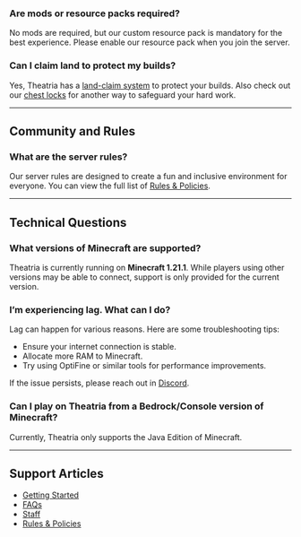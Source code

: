 ### Are mods or resource packs required?
No mods are required, but our custom resource pack is mandatory for the best experience. Please enable our resource pack when you join the server.

### Can I claim land to protect my builds?
Yes, Theatria has a [land-claim system](../gameplay-features/land-claiming.md) to protect your builds. Also check out our [chest locks](../gameplay-features/chest-locks.md) for another way to safeguard your hard work.

---

## Community and Rules

### What are the server rules?
Our server rules are designed to create a fun and inclusive environment for everyone. You can view the full list of [Rules & Policies](../rules-policies/README.md).

---

## Technical Questions

### What versions of Minecraft are supported?
Theatria is currently running on **Minecraft 1.21.1**. While players using other versions may be able to connect, support is only provided for the current version.


### I’m experiencing lag. What can I do?
Lag can happen for various reasons. Here are some troubleshooting tips:
- Ensure your internet connection is stable.
- Allocate more RAM to Minecraft.
- Try using OptiFine or similar tools for performance improvements.

If the issue persists, please reach out in [Discord](https://discord.gg/SHgauw8eN8).

### Can I play on Theatria from a Bedrock/Console version of Minecraft?
Currently, Theatria only supports the Java Edition of Minecraft.

---

## Support Articles

- [Getting Started](./getting-started.md)
- [FAQs](./faqs.md)
- [Staff](./staff/README.md)
- [Rules & Policies](../rules-policies/)
